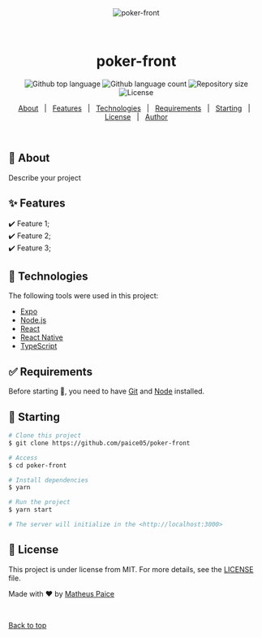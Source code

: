 <div align="center" id="top"> 
  <img src="./.github/app.gif" alt="poker-front" />

&#xa0;

  <!-- <a href="https://poker-front.netlify.app">Demo</a> -->
</div>

<h1 align="center">poker-front</h1>

<p align="center">
  <img alt="Github top language" src="https://img.shields.io/github/languages/top/paice05/poker-front?color=56BEB8">

  <img alt="Github language count" src="https://img.shields.io/github/languages/count/paice05/poker-front?color=56BEB8">

  <img alt="Repository size" src="https://img.shields.io/github/repo-size/paice05/poker-front?color=56BEB8">

  <img alt="License" src="https://img.shields.io/github/license/paice05/poker-front?color=56BEB8">

  <!-- <img alt="Github issues" src="https://img.shields.io/github/issues/paice05/poker-front?color=56BEB8" /> -->

  <!-- <img alt="Github forks" src="https://img.shields.io/github/forks/paice05/poker-front?color=56BEB8" /> -->

  <!-- <img alt="Github stars" src="https://img.shields.io/github/stars/paice05/poker-front?color=56BEB8" /> -->
</p>

<!-- Status -->

<!-- <h4 align="center">
	🚧  poker-front 🚀 Under construction...  🚧
</h4>

<hr> -->

<p align="center">
  <a href="#dart-about">About</a> &#xa0; | &#xa0; 
  <a href="#sparkles-features">Features</a> &#xa0; | &#xa0;
  <a href="#rocket-technologies">Technologies</a> &#xa0; | &#xa0;
  <a href="#white_check_mark-requirements">Requirements</a> &#xa0; | &#xa0;
  <a href="#checkered_flag-starting">Starting</a> &#xa0; | &#xa0;
  <a href="#memo-license">License</a> &#xa0; | &#xa0;
  <a href="https://github.com/paice05" target="_blank">Author</a>
</p>

<br>

## :dart: About

Describe your project

## :sparkles: Features

:heavy_check_mark: Feature 1;\
:heavy_check_mark: Feature 2;\
:heavy_check_mark: Feature 3;

## :rocket: Technologies

The following tools were used in this project:

-   [Expo](https://expo.io/)
-   [Node.js](https://nodejs.org/en/)
-   [React](https://pt-br.reactjs.org/)
-   [React Native](https://reactnative.dev/)
-   [TypeScript](https://www.typescriptlang.org/)

## :white_check_mark: Requirements

Before starting :checkered_flag:, you need to have [Git](https://git-scm.com) and [Node](https://nodejs.org/en/) installed.

## :checkered_flag: Starting

```bash
# Clone this project
$ git clone https://github.com/paice05/poker-front

# Access
$ cd poker-front

# Install dependencies
$ yarn

# Run the project
$ yarn start

# The server will initialize in the <http://localhost:3000>
```

## :memo: License

This project is under license from MIT. For more details, see the [LICENSE](LICENSE.md) file.

Made with :heart: by <a href="https://github.com/paice05" target="_blank">Matheus Paice</a>

&#xa0;

<a href="#top">Back to top</a>
